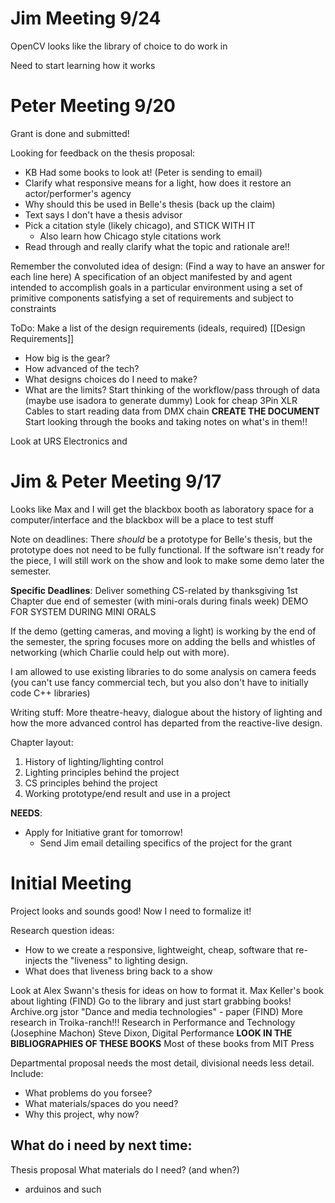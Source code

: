 # Jim Meeting 9/24
OpenCV looks like the library of choice to do work in

Need to start learning how it works

# Peter Meeting 9/20
Grant is done and submitted!

Looking for feedback on the thesis proposal:
- KB Had some books to look at! (Peter is sending to email)
- Clarify what responsive means for a light, how does it restore an actor/performer's agency
- Why should this be used in Belle's thesis (back up the claim)
- Text says I don't have a thesis advisor
- Pick a citation style (likely chicago), and STICK WITH IT
	- Also learn how Chicago style citations work
- Read through and really clarify what the topic and rationale are!!

Remember the convoluted idea of design: (Find a way to have an answer for each line here)
A specification of an object
manifested by and agent
intended to accomplish goals
in a particular environment
using a set of primitive components
satisfying a set of requirements
and subject to constraints

ToDo:
Make a list of the design requirements (ideals, required) [[Design Requirements]]
- How big is the gear?
- How advanced of the tech?
- What designs choices do I need to make?
- What are the limits?
Start thinking of the workflow/pass through of data (maybe use isadora to generate dummy)
Look for cheap 3Pin XLR Cables to start reading data from DMX chain
**CREATE THE DOCUMENT**
Start looking through the books and taking notes on what's in them!!

Look at URS Electronics and 
# Jim & Peter Meeting 9/17
Looks like Max and I will get the blackbox booth as laboratory space for a computer/interface and the blackbox will be a place to test stuff

Note on deadlines: There *should* be a prototype for Belle's thesis, but the prototype does not need to be fully functional. If the software isn't ready for the piece, I will still work on the show and look to make some demo later the semester.

**Specific Deadlines**: 
Deliver something CS-related by thanksgiving
1st Chapter due end of semester (with mini-orals during finals week)
DEMO FOR SYSTEM DURING MINI ORALS

If the demo (getting cameras, and moving a light) is working by the end of the semester, the spring focuses more on adding the bells and whistles of networking (which Charlie could help out with more).

I am allowed to use existing libraries to do some analysis on camera feeds (you can't use fancy commercial tech, but you also don't have to initially code C++ libraries)

Writing stuff: More theatre-heavy, dialogue about the history of lighting and how the more advanced control has departed from the reactive-live design.

Chapter layout:
1. History of lighting/lighting control
2. Lighting principles behind the project
3. CS principles behind the project
4. Working prototype/end result and use in a project

**NEEDS**:
* Apply for Initiative grant for tomorrow!
	* Send Jim email detailing specifics of the project for the grant
# Initial Meeting
Project looks and sounds good! Now I need to formalize it!

Research question ideas:
* How to we create a responsive, lightweight, cheap, software that re-injects the "liveness" to lighting design.
* What does that liveness bring back to a show

Look at Alex Swann's thesis for ideas on how to format it.
Max Keller's book about lighting (FIND)
	Go to the library and just start grabbing books!
	Archive.org
	jstor
	"Dance and media technologies" - paper (FIND)
More research in Troika-ranch!!!
Research in Performance and Technology (Josephine Machon)
Steve Dixon, Digital Performance
**LOOK IN THE BIBLIOGRAPHIES OF THESE BOOKS**
Most of these books from MIT Press

Departmental proposal needs the most detail, divisional needs less detail.
Include:
- What problems do you forsee?
- What materials/spaces do you need?
- Why this project, why now?

## What do i need by next time:
Thesis proposal
What materials do I need? (and when?)
* arduinos and such